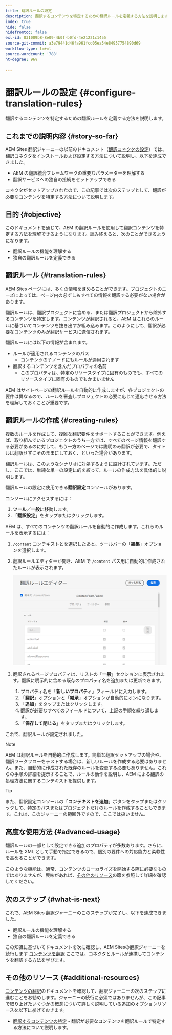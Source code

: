 ```yaml
---
title: 翻訳ルールの設定
description: 翻訳するコンテンツを特定するための翻訳ルールを定義する方法を説明します。
index: true
hide: false
hidefromtoc: false
exl-id: 831009b8-8e09-4b0f-b0fd-4e21221c1455
source-git-commit: a3e79441d46fa961fcd05ea54e84957754890d69
workflow-type: tm+mt
source-wordcount: '788'
ht-degree: 96%

---
```


# 翻訳ルールの設定 {#configure-translation-rules}

翻訳するコンテンツを特定するための翻訳ルールを定義する方法を説明します。

## これまでの説明内容 {#story-so-far}

AEM Sites 翻訳ジャーニーの以前のドキュメント（[翻訳コネクタの設定](configure-connector.md)）では、翻訳コネクタをインストールおよび設定する方法について説明し、以下を達成できました。

* AEM の翻訳統合フレームワークの重要なパラメーターを理解する
* 翻訳サービスへの独自の接続をセットアップできる

コネクタがセットアップされたので、この記事では次のステップとして、翻訳が必要なコンテンツを特定する方法について説明します。

## 目的 {#objective}

このドキュメントを通じて、AEM の翻訳ルールを使用して翻訳コンテンツを特定する方法を理解できるようになります。読み終えると、次のことができるようになります。

* 翻訳ルールの機能を理解する
* 独自の翻訳ルールを定義できる

## 翻訳ルール {#translation-rules}

AEM Sites ページには、多くの情報を含めることができます。プロジェクトのニーズによっては、ページ内の必ずしもすべての情報を翻訳する必要がない場合があります。

翻訳ルールは、翻訳プロジェクトに含める、または翻訳プロジェクトから除外するコンテンツを特定します。コンテンツが翻訳されると、AEM はこれらのルールに基づいてコンテンツを抜き出すか組み込みます。このようにして、翻訳が必要なコンテンツのみが翻訳サービスに送信されます。

翻訳ルールには以下の情報が含まれます。

* ルールが適用されるコンテンツのパス
   * コンテンツの子ノードにもルールが適用されます
* 翻訳するコンテンツを含んだプロパティの名前
   * このプロパティは、特定のリソースタイプに固有のものでも、すべてのリソースタイプに固有のものでもかまいません

AEM はサイトページの翻訳ルールを自動的に作成しますが、各プロジェクトの要件は異なるので、ルールを審査しプロジェクトの必要に応じて適応させる方法を理解しておくことが重要です。

## 翻訳ルールの作成 {#creating-rules}

複数のルールを作成して、複雑な翻訳要件をサポートすることができます。例えば、取り組んでいるプロジェクトのうち一方では、すべてのページ情報を翻訳する必要があるのに対して、もう一方のページでは説明のみ翻訳が必要で、タイトルは翻訳せずにそのままにしておく、といった場合があります。

翻訳ルールは、このようなシナリオに対処するように設計されています。ただし、ここでは、単純な単一の設定に的を絞って、ルールの作成方法を具体的に説明します。

翻訳ルールの設定に使用できる&#x200B;**翻訳設定**&#x200B;コンソールがあります。

コンソールにアクセスするには：

1. **ツール**／**一般**&#x200B;に移動します。
1. 「**翻訳設定**」をタップまたはクリックします。

AEM は、すべてのコンテンツの翻訳ルールを自動的に作成します。これらのルールを表示するには：

1. `/content` コンテキストとを選択したあと、ツールバーの「**編集**」オプションを選択します。
1. 翻訳ルールエディターが開き、AEM で `/content` パス用に自動的に作成されたルールが表示されます。

   ![翻訳ルールエディター](assets/translation-rules-editor.png)

1. 翻訳されるページプロパティは、リストの「**一般**」セクションに表示されます。翻訳に明示的に含める既存のプロパティ名を追加または更新できます。
   1. プロパティ名を「**新しいプロパティ**」フィールドに入力します。
   1. 「**翻訳**」オプションと「**継承**」オプションが自動的にオンになります。
   1. 「**追加**」をタップまたはクリックします。
   1. 翻訳が必要なすべてのフィールドについて、上記の手順を繰り返します。
   1. 「**保存して閉じる**」をタップまたはクリックします。

これで、翻訳ルールが設定されました。

>[!NOTE]
>
>AEM は翻訳ルールを自動的に作成します。簡単な翻訳セットアップの場合や、翻訳ワークフローをテストする場合は、新しいルールを作成する必要はありません。また、自動的に作成された既存のルールを変更する必要もありません。これらの手順の詳細を提示することで、ルールの動作を説明し、AEM による翻訳の処理方法に関するコンテキストを提供します。

>[!TIP]
>
>また、翻訳設定コンソールの「**コンテキストを追加**」ボタンをタップまたはクリックして、特定のパスまたはプロジェクトだけのルールを作成することもできます。これは、このジャーニーの範囲外ですので、ここでは扱いません。

## 高度な使用方法 {#advanced-usage}

翻訳ルールの一部として設定できる追加のプロパティが多数あります。さらに、ルールを XML として手動で指定できるので、個別の要件への対応能力と柔軟性を高めることができます。

このような機能は、通常、コンテンツのローカライズを開始する際に必要なものではありませんが、興味があれば、[その他のリソース](#additional-resources)の節を参照して詳細を確認してください。

## 次のステップ {#what-is-next}

これで、AEM Sites 翻訳ジャーニーのこのステップが完了し、以下を達成できました。

* 翻訳ルールの機能を理解する
* 独自の翻訳ルールを定義できる

この知識に基づいてドキュメントを次に確認し、AEM Sitesの翻訳ジャーニーを続行します [コンテンツを翻訳](translate-content.md) ここでは、コネクタとルールが連携してコンテンツを翻訳する方法を学びます。

## その他のリソース {#additional-resources}

[コンテンツの翻訳](translate-content.md)のドキュメントを確認して、翻訳ジャーニーの次のステップに進むことをお勧めします。ジャーニーの続行に必須ではありませんが、この記事で取り上げたいくつかの概念について詳しく説明している追加のオプションリソースを以下に挙げておきます。

* [翻訳するコンテンツの特定](/help/sites-cloud/administering/translation/rules.md) - 翻訳が必要なコンテンツを翻訳ルールで特定する方法について説明します。
